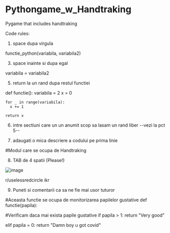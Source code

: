 # Pythongame_w_Handtraking

Pygame that includes handtraking

Code rules:

1. space dupa virgula 

  functie_python(variabila, variabila2)

3. space inainte si dupa egal

  variabila = variabila2
  
5. return la un rand dupa restul functiei

  def functie():
    variabila = 2
    x = 0
    
    for _ in range(variabila):
      x += 1
      
    return x    
    
6. intre sectiuni care un un anumit scop sa lasam un rand liber
  --vezi la pct 5--

7. adaugati o mica descriere a codului pe prima linie
  
  #Modul care se ocupa de Handtraking
  
8. TAB de 4 spatii (Please!)

![image](https://user-images.githubusercontent.com/62753923/146671429-08d0eead-7b98-4572-99ef-646f1add4993.png)

r/uselessredcircle ikr

9. Puneti si comentarii ca sa ne fie mai usor tuturor

#Aceasta functie se ocupa de monitorizarea papilelor gustative
def functie(papila):
  
  #Verificam daca mai exista papile gustative
  if papila > 1:
    return "Very good"
  
  elif papila = 0:
    return "Damn boy u got covid"
  
  








